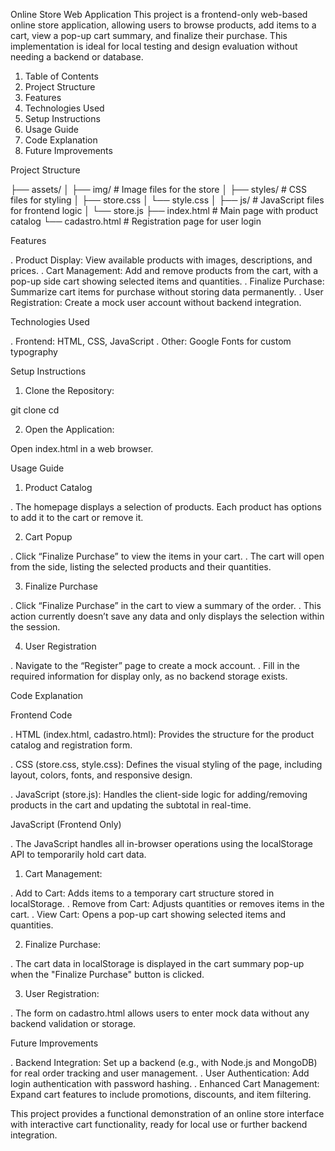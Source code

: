 Online Store Web Application
This project is a frontend-only web-based online store application, allowing users to browse products, add items to a cart, view a pop-up cart summary, and finalize their purchase. This implementation is ideal for local testing and design evaluation without needing a backend or database.

1. Table of Contents
2. Project Structure
3. Features
4. Technologies Used
5. Setup Instructions
6. Usage Guide
7. Code Explanation
8. Future Improvements

Project Structure

├── assets/
│   ├── img/                     # Image files for the store
│   ├── styles/                  # CSS files for styling
│       ├── store.css
│       └── style.css
│   ├── js/                      # JavaScript files for frontend logic
│       └── store.js
├── index.html                   # Main page with product catalog
└── cadastro.html                # Registration page for user login


Features

 . Product Display: View available products with images, descriptions, and prices.
 . Cart Management: Add and remove products from the cart, with a pop-up side cart showing selected items and quantities.
 . Finalize Purchase: Summarize cart items for purchase without storing data permanently.
 . User Registration: Create a mock user account without backend integration.

Technologies Used

 . Frontend: HTML, CSS, JavaScript
 . Other: Google Fonts for custom typography


Setup Instructions
 1. Clone the Repository:

 git clone <repository-url>
cd <repository-folder>

 2. Open the Application:

Open index.html in a web browser.

Usage Guide

1. Product Catalog

 . The homepage displays a selection of products. Each product has options to add it to the cart or remove it.

2. Cart Popup

 . Click “Finalize Purchase” to view the items in your cart.
 . The cart will open from the side, listing the selected products and their quantities.

3. Finalize Purchase

 . Click “Finalize Purchase” in the cart to view a summary of the order.
 . This action currently doesn’t save any data and only displays the selection within the session.

4. User Registration

 . Navigate to the “Register” page to create a mock account.
 . Fill in the required information for display only, as no backend storage exists.

Code Explanation

  Frontend Code

 . HTML (index.html, cadastro.html): Provides the structure for the product catalog and registration form.

 . CSS (store.css, style.css): Defines the visual styling of the page, including layout, colors, fonts, and responsive design.

 . JavaScript (store.js): Handles the client-side logic for adding/removing products in the cart and updating the subtotal in real-time.

 JavaScript (Frontend Only)

 . The JavaScript handles all in-browser operations using the localStorage API to temporarily hold cart data.


1. Cart Management:

 . Add to Cart: Adds items to a temporary cart structure stored in localStorage.
 . Remove from Cart: Adjusts quantities or removes items in the cart.
 . View Cart: Opens a pop-up cart showing selected items and quantities.

2. Finalize Purchase:

 . The cart data in localStorage is displayed in the cart summary pop-up when the "Finalize Purchase" button is clicked.

3. User Registration:

 . The form on cadastro.html allows users to enter mock data without any backend validation or storage.

Future Improvements

 . Backend Integration: Set up a backend (e.g., with Node.js and MongoDB) for real order tracking and user management.
 . User Authentication: Add login authentication with password hashing.
 . Enhanced Cart Management: Expand cart features to include promotions, discounts, and item filtering.

 This project provides a functional demonstration of an online store interface with interactive cart functionality, ready for local use or further backend integration.
